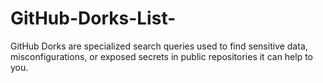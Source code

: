# GitHub-Dorks-List-
GitHub Dorks are specialized search queries used to find sensitive data, misconfigurations, or exposed secrets in public repositories it can help to you.

